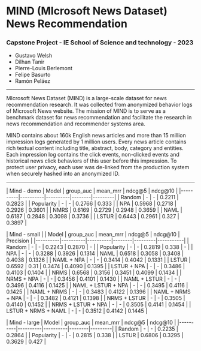 # **MIND (MIcrosoft News Dataset) News Recommendation**
### Capstone Project - IE School of Science and technology - 2023

- Gustavo Welsh
- Dilhan Tanir
- Pierre-Louis Berlemont
- Felipe Basurto
- Ramón Peláez
-----------------

MIcrosoft News Dataset (MIND) is a large-scale dataset for news recommendation research. It was collected from anonymized behavior logs of Microsoft News website. The mission of MIND is to serve as a benchmark dataset for news recommendation and facilitate the research in news recommendation and recommender systems area.

MIND contains about 160k English news articles and more than 15 million impression logs generated by 1 million users. Every news article contains rich textual content including title, abstract, body, category and entities. Each impression log contains the click events, non-clicked events and historical news click behaviors of this user before this impression. To protect user privacy, each user was de-linked from the production system when securely hashed into an anonymized ID.

----------------

| Mind - demo 
| Model   | group_auc | mean_mrr | ndcg@5 | ndcg@10 |
|----------|----------|----------|--------|---------|
| Random    |   -  |   -  | 0.2211 |  0.2823 |
| Popularity    |   -  |   -  | 0.2766 |  0.333 |
| NPA    |   0.5968   |   0.2718   | 0.2926  |  0.3601 |
| NMRS    |   0.6169  |   0.2729  | 0.2948 |  0.3659 |
| NAML    |   0.6187  |   0.2848  | 0.3098 |  0.3736 |
| LSTUR    |   0.6443  |   0.2961  | 0.327 |  0.3897 |


| Mind - small |
| Model | group_auc | mean_mrr | ndcg@5 | ndcg@10 | Precision |
|----------|----------|----------|--------|---------|-----------|
| Random    |   -  |   -  | 0.2243 |  0.2870 | - |
| Popularity    |   -  |   -  | 0.2819 |  0.338 | - |
| NPA	| - |	-	| 0.3288 |	0.3926 |	0.1314
| NAML    |   0.6518  |   0.3058  | 0.3408 |  0.4038 | 0.1326 |
| NAML + NPA    |   -  |   -  | 0.3414 |  0.4042 | 0.1331 |
| LSTUR    |   0.6592  |   0.31  | 0.3474 |  0.4090 | 0.1395 |
| LSTUR + NPA |   -  |   -  | 0.3486 |  0.4103 | 0.1404 |
| NRMS    |   0.6568  |   0.3156  | 0.3451 |  0.4099 | 0.1434 |
| NRMS + NPA    |   -  |   -  | 0.3456 |  0.4101 | 0.1430 |
| NAML + LSTUR    |   -  |   -  | 0.3496 |  0.4116 | 0.1425 |
| NAML + LSTUR + NPA    |   -  |   -  | 0.3495 |  0.4116 | 0.1425 |
| NAML + NRMS    |   -  |   -  | 0.3483 |  0.4122 | 0.1396 |
| NAML + NRMS + NPA    |   -  |   -  | 0.3482 |  0.4121 | 0.1398 |
| NRMS + LSTUR    |   -  |   -  | 0.3505 |  0.4140 | 0.1452 |
| NRMS + LSTUR + NPA    |   -  |   -  | 0.3505 |  0.4141 | 0.1454 |
| LSTUR + NRMS + NAML |   -  |   -  | 0.3512 | 0.4142 | 0.1445 |


| Mind - large
| Model   | group_auc | mean_mrr | ndcg@5 | ndcg@10 |
|----------|----------|----------|--------|---------|
| Random    |   -  |   -  | 0.2235 |  0.2864 |
| Popularity    |   -  |   -  | 0.2815 |  0.338 |
| LSTUR    |   0.6806  |   0.3295  | 0.3629 |  0.427 |
